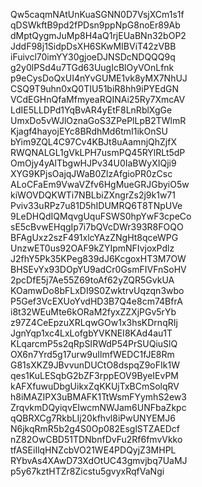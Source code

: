 Qw5caqmNAtUnKuaSGNN0D7VsjXCm1s1f
qDSWkftB9pd2fPDsn9ppNpG8noEr89Ab
dMptQygmJuMp8H4aQ1rjEUaBNn32bOP2
JddF98j1SidpDsXH6SKwMIBViT42zVBB
iFuivcl70imYY30gjoeDJNSDcNDQQQ9q
g2y0lPSd4u7TGd63UugIcBlOyVOnLfnk
p9eCysDoQxUI4nYvGUME1vk8yMX7NhUJ
CSQ9T9uhn0xQ0TIU51biR8hh9iPYEdGN
VCdEGHnQfaMfmyeaRQINAi25Ry7XmcAV
LdIE5LLDPd1YqBvAR4yEtF8LnRblXgGe
UmxDo5vWJlOznaGoS3ZPePlLpB2TWlmR
Kjagf4hayojEYc8BRdhMd6tmI1ikOnSU
bYim9ZQL4C97Cv4KBJt8uAamnjQhZjfX
RWQNALGL1gVkLPH7usmPQ45RYlRLt5dP
OmOjy4yAlTbgwHJPv34U0IaBWyXIQji9
XYG9KPjsOajqJWaB0ZlzAfgioPR0zCsc
ALoCFaEm9VwaVZfv6HgMueGRJGbyiO5w
kiWOVDQKWTi7NBLbiZXngrZs2j9k1w71
Pviv33uRPz7u81D5hIDUMRQ6T8TNpUVe
9LeDHQdIQMqvgUquFSWS0hpYwF3cpeCo
sE5cBvwEHqgIp7i7bQVcDWr393R8FOQO
BFAgUxz2szF491xlcYAzZNgHt8qceWPG
UnzwET0us92OAF9kZYIpmNFIvjoxPdlz
J2fhY5Pk35KPeg839dJ6KcgoxHT3M7OW
BHSEvYx93DOpYU9adCr0GsmFIVFnSoHV
2pcDfE5j7Ae55Z69toAf62yZQR5GvkUA
KOamwDo8bFLxDI9S0ZwktrvUqzqn3wbo
P5Gef3VcEXUoYvdHD3B7Q4e8cm74BfrA
i8t32WEuMte6kORaM2fyxZZXjPGv5rYb
z97Z4CeEpzuXRLqwGOw1x3hsKDrnqRIj
JgnYqp1xc4LxLofgbYVKNEI8KAd4au1T
KLqarcmP5s2qRpSIRWdP54PrSUQiuSlQ
OX6n7Yrd5g17urw9uIlmfWEDC1fJE8Rm
G81sXKZ9JBvvunDUCtO8dspqZ9oFIk1W
qes1KuLESqbG2bZF3rppEOV9ByeIEvPM
kAFXfuwuDbgUikxZqKKUjTxBCmSolqRV
h8iMAZIPX3uBMAFK1TtWsmFYymhS2ew3
ZrqvkmDQyiqvEIwcmNWJam6UNFbaZkpc
qQBRXCg7RkbLIj20kfhvl8iPwUNYEMJ6
N6jkqRmR5b2g4S0Op082EsglSTZAEDcf
nZ82OwCBD51TDNbnfDvFu2Rf6fmvVkko
tfASEiIlqHNZcbVO21WE4PDQyjZ3MHPL
RYbvAs4XAwD73XdOtUC43gmvjbq7UaMJ
p5y67kztHTZr8Zicstu5gvyxRqfVaNgi
